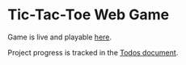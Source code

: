 # Tic-Tac-Toe Web Game

Game is live and playable [here](https://junyuhuang.github.io/top-tic-tac-toe-web).

Project progress is tracked in the [Todos document](/Todos.md).

<!-- ## Quick Start

TODO

```bash
# install dependencies
npm install
```

## Skills Demonstrated

- TODO -->
